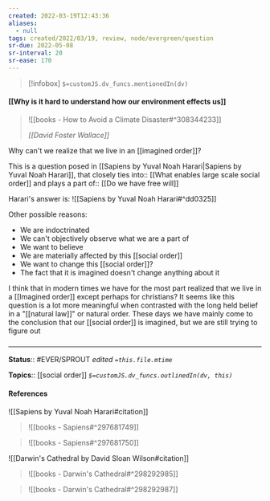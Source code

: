 ```yaml
---
created: 2022-03-19T12:43:36 
aliases:
  - null
tags: created/2022/03/19, review, node/evergreen/question
sr-due: 2022-05-08
sr-interval: 20
sr-ease: 170
---
```

> [!infobox]
`$=customJS.dv_funcs.mentionedIn(dv)`

#### [[Why is it hard to understand how our environment effects us]] 

> ![[books - How to Avoid a Climate Disaster#^308344233]]
> 
> <cite>[[David Foster Wallace]]</cite>



Why can't we realize that we live in an [[imagined order]]?

This is a question posed in [[Sapiens by Yuval Noah Harari|Sapiens by Yuval Noah Harari]], that closely 
ties into:: [[What enables large scale social order]]
and plays a 
part of:: [[Do we have free will]]

Harari's answer is:
![[Sapiens by Yuval Noah Harari#^dd0325]]

Other possible reasons:
- We are indoctrinated
- We can't objectively observe what we are a part of
- We want to believe 
- We are materially affected by this [[social order]]
- We want to change this [[social order]]?
- The fact that it is imagined doesn't change anything about it

I think that in modern times we have for the most part realized that we live in a [[Imagined order]] except perhaps for christians? It seems like this question is a lot more meaningful when contrasted with the long held belief in a "[[natural law]]" or natural order. These days we have mainly come to the conclusion that our [[social order]] is imagined, but we are still trying to figure out 

### <hr class="footnote"/>

**Status**:: #EVER/SPROUT
*edited `=this.file.mtime`*

**Topics**:: [[social order]]
*`$=customJS.dv_funcs.outlinedIn(dv, this)`*

#### References

![[Sapiens by Yuval Noah Harari#citation]]

> ![[books - Sapiens#^297681749]]


> ![[books - Sapiens#^297681750]]

![[Darwin's Cathedral by David Sloan Wilson#citation]]

> ![[books - Darwin's Cathedral#^298292985]]

> ![[books - Darwin's Cathedral#^298292987]]
